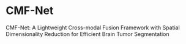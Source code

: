 # CMF-Net
CMF-Net: A Lightweight Cross-modal Fusion Framework with Spatial Dimensionality Reduction for Efficient Brain Tumor Segmentation
